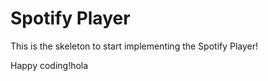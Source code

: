 # Spotify Player

This is the skeleton to start implementing the Spotify Player!

Happy coding!hola
